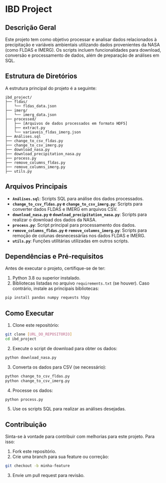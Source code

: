 # IBD Project

## Descrição Geral

Este projeto tem como objetivo processar e analisar dados relacionados à precipitação e variáveis ambientais utilizando dados provenientes da NASA (como FLDAS e IMERG). Os scripts incluem funcionalidades para download, conversão e processamento de dados, além de preparação de análises em SQL.

## Estrutura de Diretórios

A estrutura principal do projeto é a seguinte:

```
ibd_project/
├── fldas/
│   └── fldas_data.json
├── imerg/
│   └── imerg_data.json
├── processed/
│   ├── [Arquivos de dados processados em formato HDF5]
│   ├── extract.py
│   └── variaveis_fldas_imerg.json
├── Análises.sql
├── change_to_csv_fldas.py
├── change_to_csv_imerg.py
├── download_nasa.py
├── download_precipitation_nasa.py
├── process.py
├── remove_columns_fldas.py
├── remove_columns_imerg.py
├── utils.py
```

## Arquivos Principais

- **`Análises.sql`**: Scripts SQL para análise dos dados processados.
- **`change_to_csv_fldas.py` e `change_to_csv_imerg.py`**: Scripts para converter dados FLDAS e IMERG em arquivos CSV.
- **`download_nasa.py` e `download_precipitation_nasa.py`**: Scripts para realizar o download dos dados da NASA.
- **`process.py`**: Script principal para processamento dos dados.
- **`remove_columns_fldas.py` e `remove_columns_imerg.py`**: Scripts para remoção de colunas desnecessárias nos dados FLDAS e IMERG.
- **`utils.py`**: Funções utilitárias utilizadas em outros scripts.

## Dependências e Pré-requisitos

Antes de executar o projeto, certifique-se de ter:

1. Python 3.8 ou superior instalado.
2. Bibliotecas listadas no arquivo `requirements.txt` (se houver). Caso contrário, instale as principais bibliotecas:

```bash
pip install pandas numpy requests h5py
```

## Como Executar

1. Clone este repositório:

```bash
git clone [URL_DO_REPOSITORIO]
cd ibd_project
```

2. Execute o script de download para obter os dados:

```bash
python download_nasa.py
```

3. Converta os dados para CSV (se necessário):

```bash
python change_to_csv_fldas.py
python change_to_csv_imerg.py
```

4. Processe os dados:

```bash
python process.py
```

5. Use os scripts SQL para realizar as análises desejadas.

## Contribuição

Sinta-se à vontade para contribuir com melhorias para este projeto. Para isso:

1. Fork este repositório.
2. Crie uma branch para sua feature ou correção:

```bash
git checkout -b minha-feature
```

3. Envie um pull request para revisão.


